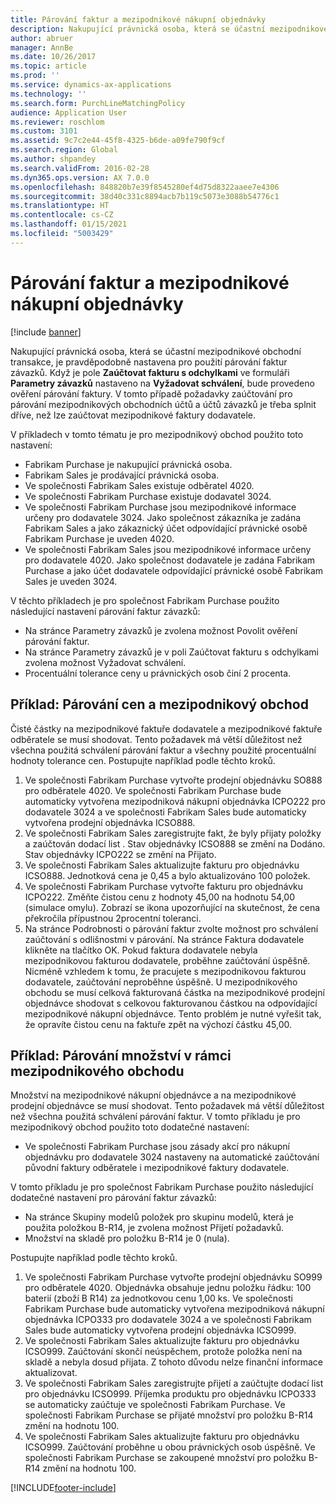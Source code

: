```yaml
---
title: Párování faktur a mezipodnikové nákupní objednávky
description: Nakupující právnická osoba, která se účastní mezipodnikové obchodní transakce, je pravděpodobně nastavena pro použití párování faktur závazků. V tomto případě požadavky zaúčtování pro párování mezipodnikových obchodních účtů a účtů závazků je třeba splnit dříve, než lze zaúčtovat mezipodnikové faktury dodavatele.
author: abruer
manager: AnnBe
ms.date: 10/26/2017
ms.topic: article
ms.prod: ''
ms.service: dynamics-ax-applications
ms.technology: ''
ms.search.form: PurchLineMatchingPolicy
audience: Application User
ms.reviewer: roschlom
ms.custom: 3101
ms.assetid: 9c7c2e44-45f8-4325-b6de-a09fe790f9cf
ms.search.region: Global
ms.author: shpandey
ms.search.validFrom: 2016-02-28
ms.dyn365.ops.version: AX 7.0.0
ms.openlocfilehash: 848820b7e39f8545280ef4d75d8322aaee7e4306
ms.sourcegitcommit: 38d40c331c8894acb7b119c5073e3088b54776c1
ms.translationtype: HT
ms.contentlocale: cs-CZ
ms.lasthandoff: 01/15/2021
ms.locfileid: "5003429"
---
```

# <a name="invoice-matching-and-intercompany-purchase-orders"></a>Párování faktur a mezipodnikové nákupní objednávky

[!include [banner](../includes/banner.md)]

Nakupující právnická osoba, která se účastní mezipodnikové obchodní transakce, je pravděpodobně nastavena pro použití párování faktur závazků. Když je pole **Zaúčtovat fakturu s odchylkami** ve formuláři **Parametry závazků** nastaveno na **Vyžadovat schválení**, bude provedeno ověření párování faktury. V tomto případě požadavky zaúčtování pro párování mezipodnikových obchodních účtů a účtů závazků je třeba splnit dříve, než lze zaúčtovat mezipodnikové faktury dodavatele.

V příkladech v tomto tématu je pro mezipodnikový obchod použito toto nastavení:
-   Fabrikam Purchase je nakupující právnická osoba.
-   Fabrikam Sales je prodávající právnická osoba.
-   Ve společnosti Fabrikam Sales existuje odběratel 4020.
-   Ve společnosti Fabrikam Purchase existuje dodavatel 3024.
-   Ve společnosti Fabrikam Purchase jsou mezipodnikové informace určeny pro dodavatele 3024. Jako společnost zákazníka je zadána Fabrikam Sales a jako zákaznický účet odpovídající právnické osobě Fabrikam Purchase je uveden 4020.
-   Ve společnosti Fabrikam Sales jsou mezipodnikové informace určeny pro dodavatele 4020. Jako společnost dodavatele je zadána Fabrikam Purchase a jako účet dodavatele odpovídající právnické osobě Fabrikam Sales je uveden 3024.

V těchto příkladech je pro společnost Fabrikam Purchase použito následující nastavení párování faktur závazků:
-   Na stránce Parametry závazků je zvolena možnost Povolit ověření párování faktur.
-   Na stránce Parametry závazků je v poli Zaúčtovat fakturu s odchylkami zvolena možnost Vyžadovat schválení.
-   Procentuální tolerance ceny u právnických osob činí 2 procenta.

## <a name="example-price-matching-and-intercompany-trade"></a> Příklad: Párování cen a mezipodnikový obchod
Čisté částky na mezipodnikové faktuře dodavatele a mezipodnikové faktuře odběratele se musí shodovat. Tento požadavek má větší důležitost než všechna použitá schválení párování faktur a všechny použité procentuální hodnoty tolerance cen. Postupujte například podle těchto kroků.
1.  Ve společnosti Fabrikam Purchase vytvořte prodejní objednávku SO888 pro odběratele 4020. Ve společnosti Fabrikam Purchase bude automaticky vytvořena mezipodniková nákupní objednávka ICPO222 pro dodavatele 3024 a ve společnosti Fabrikam Sales bude automaticky vytvořena prodejní objednávka ICSO888.
2.  Ve společnosti Fabrikam Sales zaregistrujte fakt, že byly přijaty položky a zaúčtován dodací list . Stav objednávky ICSO888 se změní na Dodáno. Stav objednávky ICPO222 se změní na Přijato.
3.  Ve společnosti Fabrikam Sales aktualizujte fakturu pro objednávku ICSO888. Jednotková cena je 0,45 a bylo aktualizováno 100 položek.
4.  Ve společnosti Fabrikam Purchase vytvořte fakturu pro objednávku ICPO222. Změňte čistou cenu z hodnoty 45,00 na hodnotu 54,00 (simulace omylu). Zobrazí se ikona upozorňující na skutečnost, že cena překročila přípustnou 2procentní toleranci.
5.  Na stránce Podrobnosti o párování faktur zvolte možnost pro schválení zaúčtování s odlišnostmi v párování. Na stránce Faktura dodavatele klikněte na tlačítko OK. Pokud faktura dodavatele nebyla mezipodnikovou fakturou dodavatele, proběhne zaúčtování úspěšně. Nicméně vzhledem k tomu, že pracujete s mezipodnikovou fakturou dodavatele, zaúčtování neproběhne úspěšně. U mezipodnikového obchodu se musí celková fakturovaná částka na mezipodnikové prodejní objednávce shodovat s celkovou fakturovanou částkou na odpovídající mezipodnikové nákupní objednávce. Tento problém je nutné vyřešit tak, že opravíte čistou cenu na faktuře zpět na výchozí částku 45,00.

## <a name="example-quantity-matching-with-intercompany-trade"></a> Příklad: Párování množství v rámci mezipodnikového obchodu
Množství na mezipodnikové nákupní objednávce a na mezipodnikové prodejní objednávce se musí shodovat. Tento požadavek má větší důležitost než všechna použitá schválení párování faktur. V tomto příkladu je pro mezipodnikový obchod použito toto dodatečné nastavení:
-   Ve společnosti Fabrikam Purchase jsou zásady akcí pro nákupní objednávku pro dodavatele 3024 nastaveny na automatické zaúčtování původní faktury odběratele i mezipodnikové faktury dodavatele.

V tomto příkladu je pro společnost Fabrikam Purchase použito následující dodatečné nastavení pro párování faktur závazků:
-   Na stránce Skupiny modelů položek pro skupinu modelů, která je použita položkou B-R14, je zvolena možnost Přijetí požadavků.
-   Množství na skladě pro položku B-R14 je 0 (nula).

Postupujte například podle těchto kroků.
1.  Ve společnosti Fabrikam Purchase vytvořte prodejní objednávku SO999 pro odběratele 4020. Objednávka obsahuje jednu položku řádku: 100 baterií (zboží B R14) za jednotkovou cenu 1,00 ks. Ve společnosti Fabrikam Purchase bude automaticky vytvořena mezipodniková nákupní objednávka ICPO333 pro dodavatele 3024 a ve společnosti Fabrikam Sales bude automaticky vytvořena prodejní objednávka ICSO999.
2.  Ve společnosti Fabrikam Sales aktualizujte fakturu pro objednávku ICSO999. Zaúčtování skončí neúspěchem, protože položka není na skladě a nebyla dosud přijata. Z tohoto důvodu nelze finanční informace aktualizovat.
3.  Ve společnosti Fabrikam Sales zaregistrujte přijetí a zaúčtujte dodací list pro objednávku ICSO999. Příjemka produktu pro objednávku ICPO333 se automaticky zaúčtuje ve společnosti Fabrikam Purchase. Ve společnosti Fabrikam Purchase se přijaté množství pro položku B-R14 změní na hodnotu 100.
4.  Ve společnosti Fabrikam Sales aktualizujte fakturu pro objednávku ICSO999. Zaúčtování proběhne u obou právnických osob úspěšně. Ve společnosti Fabrikam Purchase se zakoupené množství pro položku B-R14 změní na hodnotu 100. 







[!INCLUDE[footer-include](../../includes/footer-banner.md)]